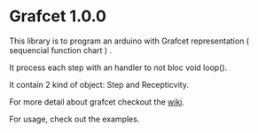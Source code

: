 # Grafcet 1.0.0

This library is to program an arduino with Grafcet representation ( sequencial function chart ) .

It process each step with an handler to not bloc void loop().

It contain 2 kind of object: Step and Recepticvity.

For more detail about grafcet checkout the [wiki](https://en.wikipedia.org/wiki/Sequential_function_chart).


For usage, check out the examples.